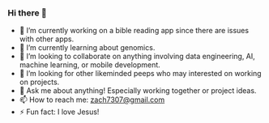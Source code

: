 ### Hi there 👋

- 🔭 I’m currently working on a bible reading app since there are issues with other apps.
- 🌱 I’m currently learning about genomics.
- 👯 I’m looking to collaborate on anything involving data engineering, AI, machine learning, or mobile development.
- 🤔 I’m looking for other likeminded peeps who may interested on working on projects.
- 💬 Ask me about anything! Especially working together or project ideas. 
- 📫 How to reach me: zach7307@gmail.com
- ⚡ Fun fact: I love Jesus!

